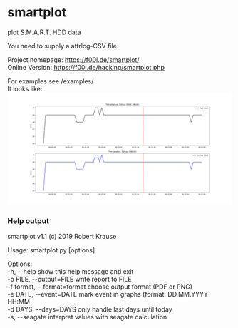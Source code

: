 # smartplot
plot S.M.A.R.T. HDD data

You need to supply a attrlog-CSV file.

Project homepage: https://f00l.de/smartplot/  
Online Version: https://f00l.de/hacking/smartplot.php

For examples see /examples/  
It looks like:  
![Analysis of Temperature_Celsius to check for potential temperature problems.](https://github.com/Rup0rt/smartplot/blob/master/examples/temperature.png?raw=true "Analysis of Temperature_Celsius to check for potential temperature problems.")

### Help output

smartplot v1.1 (c) 2019 Robert Krause  

Usage: smartplot.py [options] <inputfile>  

Options:  
  -h, --help  show this help message and exit  
  -o FILE, --output=FILE write report to FILE  
  -f format, --format=format choose output format (PDF or PNG)  
  -e DATE, --event=DATE mark event in graphs (format: DD.MM.YYYY-HH:MM  
  -d DAYS, --days=DAYS only handle last days until today  
  -s, --seagate interpret values with seagate calculation  
